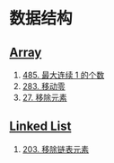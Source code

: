 # 数据结构
## [Array]() 
1. [485. 最大连续 1 的个数](https://leetcode-cn.com/problems/max-consecutive-ones/)
2. [283. 移动零](https://leetcode-cn.com/problems/move-zeroes/)
3. [27. 移除元素](https://leetcode-cn.com/problems/remove-element/)
## [Linked List]()
1. [203. 移除链表元素](https://leetcode-cn.com/problems/remove-linked-list-elements/)
